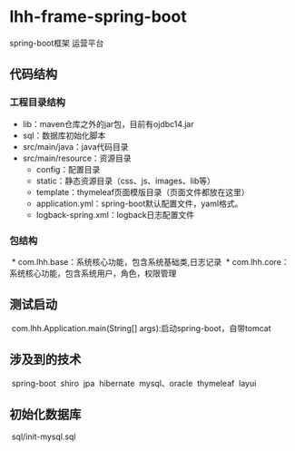 # lhh-frame-spring-boot
spring-boot框架
运营平台

## 代码结构

### 工程目录结构
 * lib：maven仓库之外的jar包，目前有ojdbc14.jar
 * sql：数据库初始化脚本
 * src/main/java：java代码目录
 * src/main/resource：资源目录
    * config：配置目录  
    * static：静态资源目录（css、js、images、lib等）
    * template：thymeleaf页面模版目录（页面文件都放在这里）
    * application.yml：spring-boot默认配置文件，yaml格式。
    * logback-spring.xml：logback日志配置文件
 
 ### 包结构
  * com.lhh.base：系统核心功能，包含系统基础类,日志记录
  * com.lhh.core：系统核心功能，包含系统用户，角色，权限管理
 
 ## 测试启动
  com.lhh.Application.main(String[] args):启动spring-boot，自带tomcat
 
 ## 涉及到的技术
  spring-boot
  shiro
  jpa
  hibernate
  mysql、oracle
  thymeleaf
  layui

 ## 初始化数据库
  sql/init-mysql.sql
